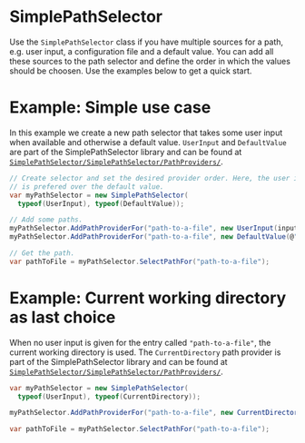 # SimplePathSelector
Use the `SimplePathSelector` class if you have multiple sources for a path, e.g. user input, a configuration file and a default value. You can add all these sources to the path selector and define the order in which the values should be choosen. Use the examples below to get a quick start.

# Example: Simple use case
In this example we create a new path selector that takes some user input when available and otherwise a default value. `UserInput` and `DefaultValue` are part of the SimplePathSelector library and can be found at [`SimplePathSelector/SimplePathSelector/PathProviders/`](https://github.com/zahnom/SimplePathSelector/tree/master/SimplePathSelector/PathProviders).
```c#
// Create selector and set the desired provider order. Here, the user input
// is prefered over the default value.
var myPathSelector = new SimplePathSelector(
  typeof(UserInput), typeof(DefaultValue));

// Add some paths.
myPathSelector.AddPathProviderFor("path-to-a-file", new UserInput(inputOfUser));
myPathSelector.AddPathProviderFor("path-to-a-file", new DefaultValue(@"C:\some\dir\");

// Get the path.
var pathToFile = myPathSelector.SelectPathFor("path-to-a-file");
```
# Example: Current working directory as last choice
When no user input is given for the entry called `"path-to-a-file"`, the current working directory is used. The `CurrentDirectory` path provider is part of the SimplePathSelector library and can be found at [`SimplePathSelector/SimplePathSelector/PathProviders/`](https://github.com/zahnom/SimplePathSelector/tree/master/SimplePathSelector/PathProviders).
```c#
var myPathSelector = new SimplePathSelector(
  typeof(UserInput), typeof(CurrentDirectory));

myPathSelector.AddPathProviderFor("path-to-a-file", new CurrentDirectory());

var pathToFile = myPathSelector.SelectPathFor("path-to-a-file");
```
